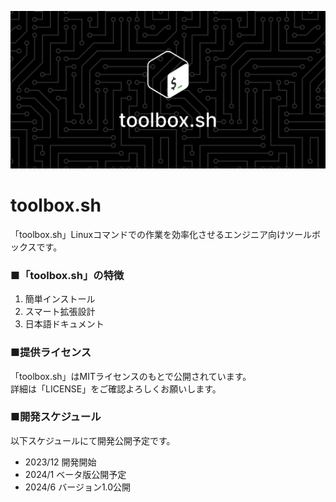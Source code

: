 ![](web/image/ogp/ogp.png) 

# toolbox.sh
 
「toolbox.sh」Linuxコマンドでの作業を効率化させるエンジニア向けツールボックスです。

### ■「toolbox.sh」の特徴

1. 簡単インストール<br>
2. スマート拡張設計
3. 日本語ドキュメント

### ■提供ライセンス

「toolbox.sh」はMITライセンスのもとで公開されています。<br>
詳細は「LICENSE」をご確認よろしくお願いします。

### ■開発スケジュール

以下スケジュールにて開発公開予定です。

* 2023/12 開発開始
* 2024/1 ベータ版公開予定
* 2024/6 バージョン1.0公開
